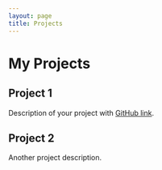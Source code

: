 ```yaml
---
layout: page
title: Projects
---
```


# My Projects

## Project 1
Description of your project with [GitHub link](https://github.com/jshimandle/project1).

## Project 2
Another project description.